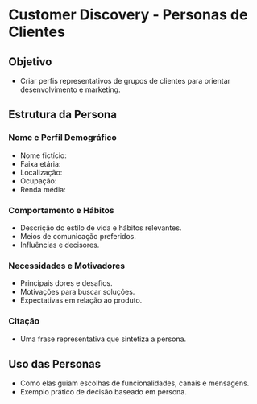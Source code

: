 # Customer Discovery - Personas de Clientes

## Objetivo
- Criar perfis representativos de grupos de clientes para orientar desenvolvimento e marketing.

## Estrutura da Persona

### Nome e Perfil Demográfico
- Nome fictício:
- Faixa etária:
- Localização:
- Ocupação:
- Renda média:

### Comportamento e Hábitos
- Descrição do estilo de vida e hábitos relevantes.
- Meios de comunicação preferidos.
- Influências e decisores.

### Necessidades e Motivadores
- Principais dores e desafios.
- Motivações para buscar soluções.
- Expectativas em relação ao produto.

### Citação
- Uma frase representativa que sintetiza a persona.

## Uso das Personas
- Como elas guiam escolhas de funcionalidades, canais e mensagens.
- Exemplo prático de decisão baseado em persona.
